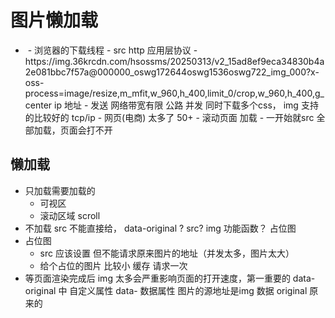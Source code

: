 # 图片懒加载

- <img src="" />
  - 浏览器的下载线程
  - src http 应用层协议
  - https://img.36krcdn.com/hsossms/20250313/v2_15ad8ef9eca34830b4a2e081bbc7f57a@000000_oswg172644oswg1536oswg722_img_000?x-oss-process=image/resize,m_mfit,w_960,h_400,limit_0/crop,w_960,h_400,g_center
    ip 地址
  - 发送 网络带宽有限 公路
    并发 同时下载多个css， img 支持的比较好的 
    tcp/ip
  - 网页(电商) 太多了 50+
  - 滚动页面 加载
  - 一开始就src 全部加载，页面会打不开

## 懒加载

- 只加载需要加载的
  - 可视区
  - 滚动区域 scroll
- 不加载
  src 不能直接给， data-original ?
  src? img 功能函数？ 占位图
- 占位图
  - src 应该设置 但不能请求原来图片的地址（并发太多，图片太大）
  - 给个占位的图片 比较小
    缓存 请求一次
- 等页面渲染完成后
  img 太多会严重影响页面的打开速度，第一重要的
  data-original 中
  自定义属性 data- 数据属性
  图片的源地址是img 数据
  original 原来的
